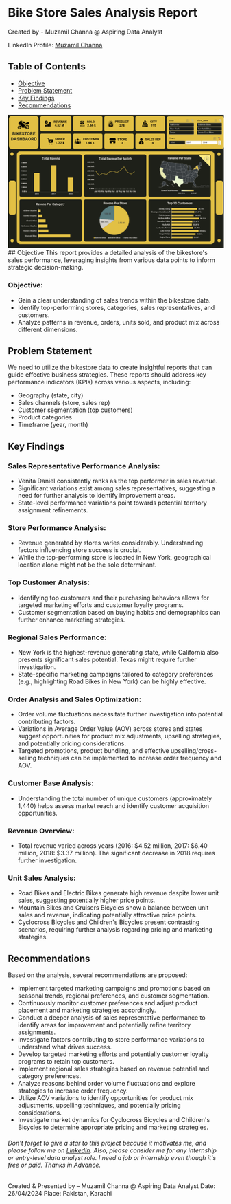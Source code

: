<!DOCTYPE html>
<html lang="en">
<head>
    <meta charset="UTF-8">
    <meta name="viewport" content="width=device-width, initial-scale=1.0">
    <link rel="stylesheet" href="styles.css">
</head>
<body>
        <h1>Bike Store Sales Analysis Report</h1>
        <p>Created by - Muzamil Channa @ Aspiring Data Analyst</p>
        <p>LinkedIn Profile: <a href="https://www.linkedin.com/in/muzamil-channa-a2216a175/">Muzamil Channa</a></p>
    <nav>
        <h2>Table of Contents</h2>
        <ul>
            <li><a href="#objective">Objective</a></li>
            <li><a href="#problem-statement">Problem Statement</a></li>
            <li><a href="#key-findings">Key Findings</a></li>
            <li><a href="#recommendations">Recommendations</a></li>
        </ul>
    </nav>
          <img src="Dashbaord.png" alt="Dashbaord">
            ## Objective
This report provides a detailed analysis of the bikestore's sales performance, leveraging insights from various data points to inform strategic decision-making.

### Objective:
- Gain a clear understanding of sales trends within the bikestore data.
- Identify top-performing stores, categories, sales representatives, and customers.
- Analyze patterns in revenue, orders, units sold, and product mix across different dimensions.

## Problem Statement
We need to utilize the bikestore data to create insightful reports that can guide effective business strategies. These reports should address key performance indicators (KPIs) across various aspects, including:

- Geography (state, city)
- Sales channels (store, sales rep)
- Customer segmentation (top customers)
- Product categories
- Timeframe (year, month)

## Key Findings

### Sales Representative Performance Analysis:
- Venita Daniel consistently ranks as the top performer in sales revenue.
- Significant variations exist among sales representatives, suggesting a need for further analysis to identify improvement areas.
- State-level performance variations point towards potential territory assignment refinements.

### Store Performance Analysis:
- Revenue generated by stores varies considerably. Understanding factors influencing store success is crucial.
- While the top-performing store is located in New York, geographical location alone might not be the sole determinant.

### Top Customer Analysis:
- Identifying top customers and their purchasing behaviors allows for targeted marketing efforts and customer loyalty programs.
- Customer segmentation based on buying habits and demographics can further enhance marketing strategies.

### Regional Sales Performance:
- New York is the highest-revenue generating state, while California also presents significant sales potential. Texas might require further investigation.
- State-specific marketing campaigns tailored to category preferences (e.g., highlighting Road Bikes in New York) can be highly effective.

### Order Analysis and Sales Optimization:
- Order volume fluctuations necessitate further investigation into potential contributing factors.
- Variations in Average Order Value (AOV) across stores and states suggest opportunities for product mix adjustments, upselling strategies, and potentially pricing considerations.
- Targeted promotions, product bundling, and effective upselling/cross-selling techniques can be implemented to increase order frequency and AOV.

### Customer Base Analysis:
- Understanding the total number of unique customers (approximately 1,440) helps assess market reach and identify customer acquisition opportunities.

### Revenue Overview:
- Total revenue varied across years (2016: $4.52 million, 2017: $6.40 million, 2018: $3.37 million). The significant decrease in 2018 requires further investigation.

### Unit Sales Analysis:
- Road Bikes and Electric Bikes generate high revenue despite lower unit sales, suggesting potentially higher price points.
- Mountain Bikes and Cruisers Bicycles show a balance between unit sales and revenue, indicating potentially attractive price points.
- Cyclocross Bicycles and Children's Bicycles present contrasting scenarios, requiring further analysis regarding pricing and marketing strategies.

## Recommendations
Based on the analysis, several recommendations are proposed:

- Implement targeted marketing campaigns and promotions based on seasonal trends, regional preferences, and customer segmentation.
- Continuously monitor customer preferences and adjust product placement and marketing strategies accordingly.
- Conduct a deeper analysis of sales representative performance to identify areas for improvement and potentially refine territory assignments.
- Investigate factors contributing to store performance variations to understand what drives success.
- Develop targeted marketing efforts and potentially customer loyalty programs to retain top customers.
- Implement regional sales strategies based on revenue potential and category preferences.
- Analyze reasons behind order volume fluctuations and explore strategies to increase order frequency.
- Utilize AOV variations to identify opportunities for product mix adjustments, upselling techniques, and potentially pricing considerations.
- Investigate market dynamics for Cyclocross Bicycles and Children's Bicycles to determine appropriate pricing and marketing strategies.



###### Don't forget to give a star to this project because it motivates me, and please follow me on [LinkedIn](https://www.linkedin.com/in/muzamil-channa-a2216a175/). Also, please consider me for any internship or entry-level data analyst role. I need a job or internship even though it's free or paid. Thanks in Advance.

Created & Presented by – Muzamil Channa @ Aspiring Data Analyst
Date: 26/04/2024
Place: Pakistan, Karachi

